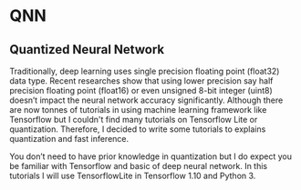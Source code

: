 # QNN
## Quantized Neural Network


Traditionally, deep learning uses single precision floating point (float32) data type. Recent researches show that using lower precision say half precision floating point (float16) or even unsigned 8-bit integer (uint8) doesn’t impact the neural network accuracy significantly. Although there are now tonnes of tutorials in using machine learning framework like Tensorflow but I couldn't find many tutorials on Tensorflow Lite or quantization. Therefore, I decided to write some tutorials to explains quantization and fast inference.

You don’t need to have prior knowledge in quantization but I do expect you be familiar with Tensorflow and basic of deep neural network. In this tutorials I will use TensorflowLite in Tensorflow 1.10 and Python 3.

